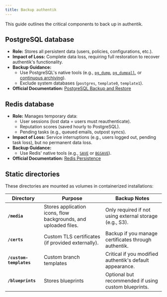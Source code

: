 ```yaml
---
title: Backup authentik
---
```


This guide outlines the critical components to back up in authentik.

## PostgreSQL database

- **Role:** Stores all persistent data (users, policies, configurations, etc.).
- **Impact of Loss:** Complete data loss, requiring full restoration to recover authentik's functionality.
- **Backup Guidance:**
    - Use PostgreSQL's native tools (e.g., [`pg_dump`](https://www.postgresql.org/docs/current/app-pgdump.html), [`pg_dumpall`](https://www.postgresql.org/docs/current/app-pg-dumpall.html), or [continuous archiving](https://www.postgresql.org/docs/current/continuous-archiving.html)).
    - Exclude system databases (`postgres`, `template0`, `template1`).
- **Official Documentation:** [PostgreSQL Backup and Restore](https://www.postgresql.org/docs/current/backup.html)

## Redis database

- **Role:** Manages temporary data:
    - User sessions (lost data = users must reauthenticate).
    - Reputation scores (saved hourly to PostgreSQL).
    - Pending tasks (e.g., queued emails, outpost syncs).
- **Impact of Loss:** Service interruptions (e.g., users logged out, pending task loss), but no permanent data loss.
- **Backup Guidance:**
    - Use Redis' native tools (e.g., [`SAVE`](https://redis.io/commands/save) or [`BGSAVE`](https://redis.io/commands/bgsave)).
- **Official Documentation:** [Redis Persistence](https://redis.io/docs/management/persistence/)

## Static directories

These directories are mounted as volumes in containerized installations:

| Directory               | Purpose                                                         | Backup Notes                                             |
| ----------------------- | --------------------------------------------------------------- | -------------------------------------------------------- |
| **`/media`**            | Stores application icons, flow backgrounds, and uploaded files. | Only required if not using external storage (e.g., S3).  |
| **`/certs`**            | Custom TLS certificates (if provided externally).               | Backup if you manage certificates through authentik.     |
| **`/custom-templates`** | Custom branch templates                                         | Critical if you modified authentik's default appearance. |
| **`/blueprints`**       | Stores blueprints                                               | Optional but recommended if using custom blueprints.     |
